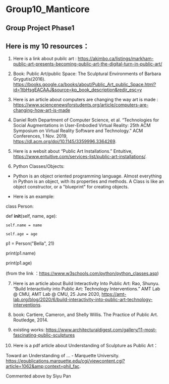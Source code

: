 # Group10_Manticore
Group Project Phase1
---
Here is my 10 resources：
---
 1. Here is a link about pubilc art :
 https://akimbo.ca/listings/markham-public-art-presents-becoming-public-art-the-digital-turn-in-public-art/
 
 2. Book: Public Art/public Space: The Sculptural Environments of Barbara Grygutis(2016).
https://books.google.ca/books/about/Public_Art_public_Space.html?id=1tbHsgEACAAJ&source=kp_book_description&redir_esc=y


 3. Here is an article about computers are changing the way art is made :
https://www.sciencenewsforstudents.org/article/computers-are-changing-how-art-is-made

 4. Daniel Roth Department of Computer Science, et al. “Technologies for Social Augmentations in User-Embodied Virtual Reality: 25th ACM Symposium on Virtual Reality Software and Technology.” ACM Conferences, 1 Nov. 2019, https://dl.acm.org/doi/10.1145/3359996.3364269. 

 5. Here is a websit about “Public Art Installations.” Entuitive, https://www.entuitive.com/services-list/public-art-installations/. 
 
 6. Python Classes/Objects:

- Python is an object oriented programming language. Almost everything in Python is an object, with its properties and methods. A Class is like an object constructor, or a "blueprint" for creating objects.

- Here is an example: 

class Person:

  def __init__(self, name, age):

    self.name = name

    self.age = age

p1 = Person("Bella", 21)

print(p1.name)

print(p1.age)

(from the link ：https://www.w3schools.com/python/python_classes.asp)


 7. Here is an article about Build Interactivity Into Public Art:
Rao, Shunyu. “Build Interactivity into Public Art: Technology Interventions.” AMT Lab @ CMU, AMT Lab @ CMU, 25 June 2020, https://amt-lab.org/blog/2020/6/build-interactivity-into-public-art-technology-interventions. 
 
 8. book: 
 Cartiere, Cameron, and Shelly Willis. The Practice of Public Art. Routledge, 2014. 


 9. existing works:
 https://www.architecturaldigest.com/gallery/11-most-fascinating-public-sculptures

 

 10. Here is a pdf article about Understanding of Sculpture as Public Art：
 
 Toward an Understanding of ... - Marquette University. https://epublications.marquette.edu/cgi/viewcontent.cgi?article=1062&amp;context=phil_fac. 
 
  


Commented above by Siyu Pan